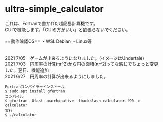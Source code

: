 # ultra-simple_calculator
これは、Fortranで書かれた超簡易計算機です。<br />
CUIで機能します。「GUIの方がいい」と欲張らないでください。<br /><br />
==動作確認OS==
     ・WSL Debian
     ・Linux等
<br /><br /><br />
2021 7/05　ゲームが出来るようになりました。(イメージはUndertale)<br />
2021 7/03　円周率の計算(πr^2)から円の面積(πr^2)ってな感じでちょっと変更した。翌日、機能追加<br />
2021 6/27　円周率の計算が出来るようにしました。

```
Fortranコンパイラーインストール
$ sudo apt install gfortran
コンパイル
$ gfortran -Ofast -march=native -fbackslash calculator.f90 -o calculator
実行
$ ./calculator
```
